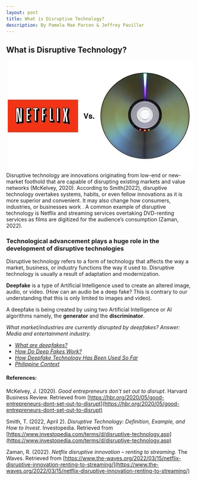 ```yaml
---
layout: post
title: What is Disruptive Technology?
description: By Pamela Mae Parcon & Jeffrey Pavillar
---
```


## What is Disruptive Technology?

<img class="img2" src="netflix-streaming.jpg" style="float:right;">
Disruptive technology are innovations originating from low-end or new-market foothold that are capable of disrupting existing markets and value networks (McKelvey, 2020). According to Smith(2022), disruptive technology overtakes systems, habits, or even fellow innovations as it is more superior and convenient. It may also change how consumers, industries, or businesses work . A common example of disruptive technology is Netflix and streaming services overtaking DVD-renting services as films are digitized for the audience’s consumption (Zaman, 2022).

### Technological advancement plays a huge role in the development of disruptive technologies

Disruptive technology refers to a form of technology that affects the way a market, business, or industry functions the way it used to. Disruptive technology is usually a result of adaptation and modernization.

**Deepfake** is a type of Artificial Intelligence used to create an altered image, audio, or video. (How can an audio be a deep fake? This is contrary to our understanding that this is only limited to images and video).

 A deepfake is being created by using  two Artificial Intelligence or AI algorithms namely, the **generator** and the **discriminator**.

_What market/industries are currently disrupted by deepfakes? Answer: Media and entertainment industry._

- [_What are deepfakes?_](deepfakes.md)
- [_How Do Deep Fakes Work?_](article4.md)
- [_How Deepfake Technology Has Been Used So Far_](article.md)
- [_Philippine Context_](Philippine_context.md)


#### References:

McKelvey, J. (2020). _Good entrepreneurs don't set out to disrupt_. Harvard Business Review. Retrieved from [https://hbr.org/2020/05/good-entrepreneurs-dont-set-out-to-disrupt](https://hbr.org/2020/05/good-entrepreneurs-dont-set-out-to-disrupt)

Smith, T. (2022, April 2). _Disruptive Technology: Definition, Example, and How to Invest_. Investopedia. Retrieved from [https://www.investopedia.com/terms/d/disruptive-technology.asp](https://www.investopedia.com/terms/d/disruptive-technology.asp)
 
Zaman, R. (2022). _Netflix disruptive innovation – renting to streaming_. The Waves. Retrieved from [https://www.the-waves.org/2022/03/15/netflix-disruptive-innovation-renting-to-streaming/](https://www.the-waves.org/2022/03/15/netflix-disruptive-innovation-renting-to-streaming/)
  
